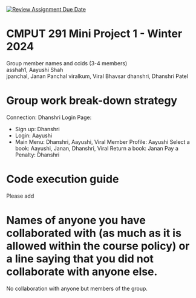 [![Review Assignment Due Date](https://classroom.github.com/assets/deadline-readme-button-24ddc0f5d75046c5622901739e7c5dd533143b0c8e959d652212380cedb1ea36.svg)](https://classroom.github.com/a/50dc0VUx)
# CMPUT 291 Mini Project 1 - Winter 2024  
Group member names and ccids (3-4 members)  
  asshah1, Aayushi Shah  
  jpanchal, Janan Panchal 
  viralkum, Viral Bhavsar
  dhanshri, Dhanshri Patel

# Group work break-down strategy
Connection: Dhanshri
Login Page: 
- Sign up: Dhanshri
- Login: Aayushi
- Main Menu: Dhanshri, Aayushi, Viral
Member Profile: Aayushi
Select a book: Aayushi, Janan, Dhanshri, Viral
Return a book: Janan
Pay a Penalty: Dhanshri

# Code execution guide
Please add

# Names of anyone you have collaborated with (as much as it is allowed within the course policy) or a line saying that you did not collaborate with anyone else.  
No collaboration with anyone but members of the group.
